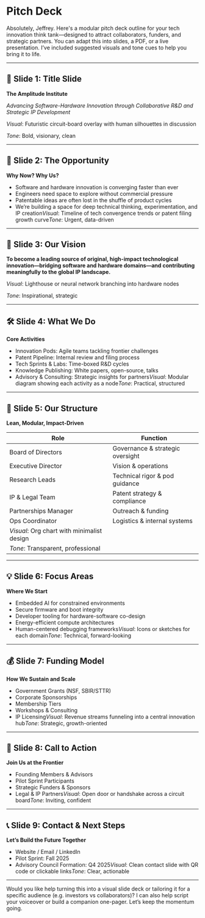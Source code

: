 # Pitch Deck

Absolutely, Jeffrey. Here's a modular pitch deck outline for your tech innovation think tank—designed to attract collaborators, funders, and strategic partners. You can adapt this into slides, a PDF, or a live presentation. I’ve included suggested visuals and tone cues to help you bring it to life.

---

## 🎯 Slide 1: Title Slide

**The Amplitude Institute**

*Advancing Software-Hardware Innovation through Collaborative R&D and Strategic IP Development*

*Visual*: Futuristic circuit-board overlay with human silhouettes in discussion

*Tone*: Bold, visionary, clean

---

## 🚀 Slide 2: The Opportunity

**Why Now? Why Us?**

- Software and hardware innovation is converging faster than ever
- Engineers need space to explore without commercial pressure
- Patentable ideas are often lost in the shuffle of product cycles
- We’re building a space for deep technical thinking, experimentation, and IP creation*Visual*: Timeline of tech convergence trends or patent filing growth curve*Tone*: Urgent, data-driven

---

## 🧠 Slide 3: Our Vision

**To become a leading source of original, high-impact technological innovation—bridging software and hardware domains—and contributing meaningfully to the global IP landscape.**

*Visual*: Lighthouse or neural network branching into hardware nodes

*Tone*: Inspirational, strategic

---

## 🛠️ Slide 4: What We Do

**Core Activities**

- Innovation Pods: Agile teams tackling frontier challenges
- Patent Pipeline: Internal review and filing process
- Tech Sprints & Labs: Time-boxed R&D cycles
- Knowledge Publishing: White papers, open-source, talks
- Advisory & Consulting: Strategic insights for partners*Visual*: Modular diagram showing each activity as a node*Tone*: Practical, structured

---

## 🧩 Slide 5: Our Structure

**Lean, Modular, Impact-Driven**

| Role | Function |
| --- | --- |
| Board of Directors | Governance & strategic oversight |
| Executive Director | Vision & operations |
| Research Leads | Technical rigor & pod guidance |
| IP & Legal Team | Patent strategy & compliance |
| Partnerships Manager | Outreach & funding |
| Ops Coordinator | Logistics & internal systems |
| *Visual*: Org chart with minimalist design |  |
| *Tone*: Transparent, professional |  |

---

## 💡 Slide 6: Focus Areas

**Where We Start**

- Embedded AI for constrained environments
- Secure firmware and boot integrity
- Developer tooling for hardware-software co-design
- Energy-efficient compute architectures
- Human-centered debugging frameworks*Visual*: Icons or sketches for each domain*Tone*: Technical, forward-looking

---

## 💰 Slide 7: Funding Model

**How We Sustain and Scale**

- Government Grants (NSF, SBIR/STTR)
- Corporate Sponsorships
- Membership Tiers
- Workshops & Consulting
- IP Licensing*Visual*: Revenue streams funneling into a central innovation hub*Tone*: Strategic, growth-oriented

---

## 🤝 Slide 8: Call to Action

**Join Us at the Frontier**

- Founding Members & Advisors
- Pilot Sprint Participants
- Strategic Funders & Sponsors
- Legal & IP Partners*Visual*: Open door or handshake across a circuit board*Tone*: Inviting, confident

---

## 📞 Slide 9: Contact & Next Steps

**Let’s Build the Future Together**

- Website / Email / LinkedIn
- Pilot Sprint: Fall 2025
- Advisory Council Formation: Q4 2025*Visual*: Clean contact slide with QR code or clickable links*Tone*: Clear, actionable

---

Would you like help turning this into a visual slide deck or tailoring it for a specific audience (e.g. investors vs collaborators)? I can also help script your voiceover or build a companion one-pager. Let’s keep the momentum going.